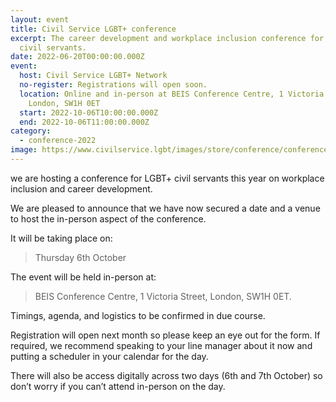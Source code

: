 ```yaml
---
layout: event
title: Civil Service LGBT+ conference
excerpt: The career development and workplace inclusion conference for LGBT+
  civil servants.
date: 2022-06-20T00:00:00.000Z
event:
  host: Civil Service LGBT+ Network
  no-register: Registrations will open soon.
  location: Online and in-person at BEIS Conference Centre, 1 Victoria Street,
    London, SW1H 0ET
  start: 2022-10-06T10:00:00.000Z
  end: 2022-10-06T11:00:00.000Z
category:
  - conference-2022
image: https://www.civilservice.lgbt/images/store/conference/conference-2022.png
---
```


we are hosting a conference for LGBT+ civil servants this year on workplace inclusion and career development.

We are pleased to announce that we have now secured a date and a venue to host the in-person aspect of the conference.

It will be taking place on:

> Thursday 6th October

The event will be held in-person at:

> BEIS Conference Centre, 1 Victoria Street, London, SW1H 0ET.

Timings, agenda, and logistics to be confirmed in due course.

Registration will open next month so please keep an eye out for the form. If required, we recommend speaking to your line manager about it now and putting a scheduler in your calendar for the day.

There will also be access digitally across two days (6th and 7th October) so don’t worry if you can’t attend in-person on the day.

